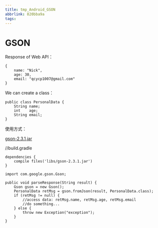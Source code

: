 ```yaml
---
title: tmp_Android_GSON
abbrlink: 820bba9a
tags:
---
```

GSON
===

Response of Web API：
```
{
    name: "Nick",
    age: 30,
    email: "qcycp1007@gmail.com"
}
```

We can create a class：
```
public class PersonalData {
    String name;
    int    age;
    String email;
}
```

使用方式：

[gson-2.3.1.jar](:/967ea9651df04ce39d938e3911a7f560)

//build.gradle
```
dependencies {
    compile files('libs/gson-2.3.1.jar')
}
```

```
import com.google.gson.Gson;

public void parseResponse(String result) {
    Gson gson = new Gson();
    PersonalData retMsg = gson.fromJson(result, PersonalData.class);
    if (retMsg != null) {
        //access data: retMsg.name, retMsg.age, retMsg.email
        //do something...
    } else {
        throw new Exception("exception");
    }
}
```